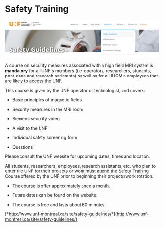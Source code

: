 # Safety Training

![Formation_security](../../Pictures/safety_guidelines.png)

A course on security measures associated with a high field MRI system is **mandatory** for all UNF's members (i.e. operators, researchers, students, post-docs and research assistants) as well as for all IUGM's employees that are likely to access the UNF. 

This course is given by the UNF operator or technologist, and covers:

-   Basic principles of magnetic fields

-   Security measures in the MRI room

-   Siemens security video

-   A visit to the UNF

-   Individual safety screening form

-   Questions

Please consult the UNF website for upcoming dates, times and location.

All students, researchers, employees, research assistants, etc. who plan to enter the UNF for their projects or work must attend the Safety Training Course offered by the UNF prior to beginning their projects/work rotation.

-   The course is offer approximately once a month. 

-   Future dates can be found on the website.

-   The course is free and lasts about 60 minutes.

[*http://www.unf-montreal.ca/site/safety-guidelines/*](http://www.unf-montreal.ca/site/safety-guidelines/)